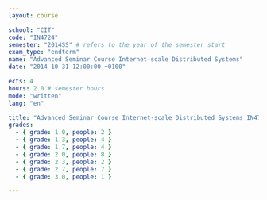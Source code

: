 ```yaml
---
layout: course

school: "CIT"
code: "IN4724"
semester: "2014SS" # refers to the year of the semester start
exam_type: "endterm"
name: "Advanced Seminar Course Internet-scale Distributed Systems"
date: "2014-10-31 12:00:00 +0100"

ects: 4
hours: 2.0 # semester hours
mode: "written"
lang: "en"

title: "Advanced Seminar Course Internet-scale Distributed Systems IN4724 Endterm"
grades:
  - { grade: 1.0, people: 2 }
  - { grade: 1.3, people: 4 }
  - { grade: 1.7, people: 4 }
  - { grade: 2.0, people: 8 }
  - { grade: 2.3, people: 2 }
  - { grade: 2.7, people: 7 }
  - { grade: 3.0, people: 1 }

---
```

